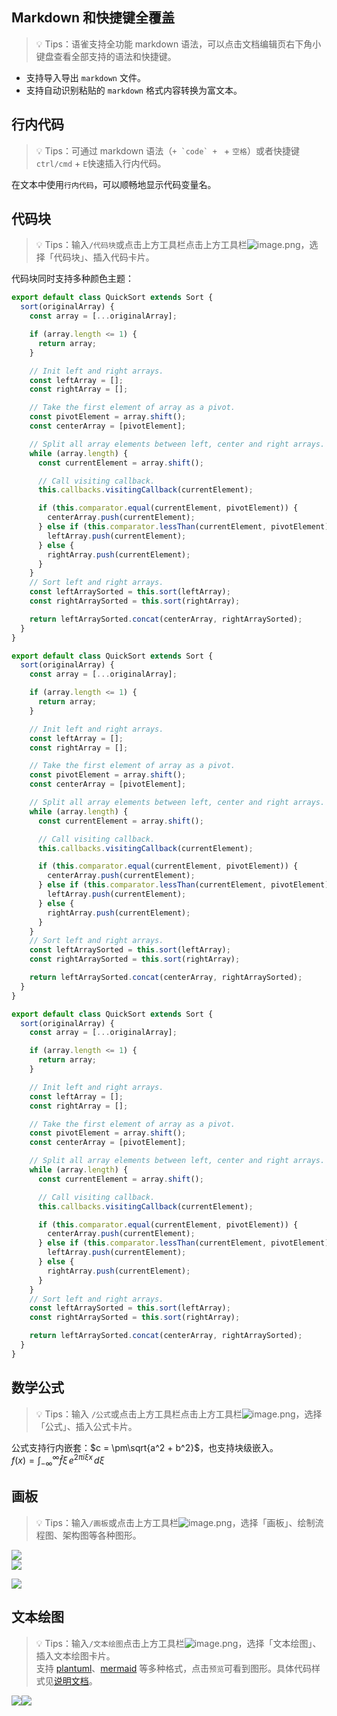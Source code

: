 <a name="Uezi0"></a>
## Markdown 和快捷键全覆盖
> 💡 Tips：语雀支持全功能 markdown 语法，可以点击文档编辑页右下角小键盘查看全部支持的语法和快捷键。

- 支持导入导出 `markdown` 文件。
- 支持自动识别粘贴的 `markdown` 格式内容转换为富文本。
<a name="WDXbx"></a>
## 行内代码
> 💡 Tips：可通过 markdown 语法（```+ `code` + ``` + `空格`）或者快捷键 `ctrl/cmd` + `E`快速插入行内代码。

在文本中使用`行内代码`，可以顺畅地显示代码变量名。
<a name="kpfOc"></a>
## 代码块
> 💡 Tips：输入`/代码块`或点击上方工具栏点击上方工具栏![image.png](https://cdn.nlark.com/yuque/0/2022/png/519985/1646896088287-c8e7ef6c-2748-40d7-b53f-223b99fc5be5.png#averageHue=%23b1e5c6&clientId=u8726e0a6-b55e-4&from=paste&height=22&id=EuV2b&originHeight=22&originWidth=21&originalType=binary&ratio=1&rotation=0&showTitle=false&size=352&status=done&style=none&taskId=u6adeff07-b08f-4f2a-9a78-84bebd06c32&title=&width=21)，选择「代码块」、插入代码卡片。

代码块同时支持多种颜色主题：
```javascript
export default class QuickSort extends Sort {
  sort(originalArray) {
    const array = [...originalArray];

    if (array.length <= 1) {
      return array;
    }

    // Init left and right arrays.
    const leftArray = [];
    const rightArray = [];

    // Take the first element of array as a pivot.
    const pivotElement = array.shift();
    const centerArray = [pivotElement];

    // Split all array elements between left, center and right arrays.
    while (array.length) {
      const currentElement = array.shift();

      // Call visiting callback.
      this.callbacks.visitingCallback(currentElement);

      if (this.comparator.equal(currentElement, pivotElement)) {
        centerArray.push(currentElement);
      } else if (this.comparator.lessThan(currentElement, pivotElement)) {
        leftArray.push(currentElement);
      } else {
        rightArray.push(currentElement);
      }
    }
    // Sort left and right arrays.
    const leftArraySorted = this.sort(leftArray);
    const rightArraySorted = this.sort(rightArray);

    return leftArraySorted.concat(centerArray, rightArraySorted);
  }
}
```
```javascript
export default class QuickSort extends Sort {
  sort(originalArray) {
    const array = [...originalArray];

    if (array.length <= 1) {
      return array;
    }

    // Init left and right arrays.
    const leftArray = [];
    const rightArray = [];

    // Take the first element of array as a pivot.
    const pivotElement = array.shift();
    const centerArray = [pivotElement];

    // Split all array elements between left, center and right arrays.
    while (array.length) {
      const currentElement = array.shift();

      // Call visiting callback.
      this.callbacks.visitingCallback(currentElement);

      if (this.comparator.equal(currentElement, pivotElement)) {
        centerArray.push(currentElement);
      } else if (this.comparator.lessThan(currentElement, pivotElement)) {
        leftArray.push(currentElement);
      } else {
        rightArray.push(currentElement);
      }
    }
    // Sort left and right arrays.
    const leftArraySorted = this.sort(leftArray);
    const rightArraySorted = this.sort(rightArray);

    return leftArraySorted.concat(centerArray, rightArraySorted);
  }
}
```
```javascript
export default class QuickSort extends Sort {
  sort(originalArray) {
    const array = [...originalArray];

    if (array.length <= 1) {
      return array;
    }

    // Init left and right arrays.
    const leftArray = [];
    const rightArray = [];

    // Take the first element of array as a pivot.
    const pivotElement = array.shift();
    const centerArray = [pivotElement];

    // Split all array elements between left, center and right arrays.
    while (array.length) {
      const currentElement = array.shift();

      // Call visiting callback.
      this.callbacks.visitingCallback(currentElement);

      if (this.comparator.equal(currentElement, pivotElement)) {
        centerArray.push(currentElement);
      } else if (this.comparator.lessThan(currentElement, pivotElement)) {
        leftArray.push(currentElement);
      } else {
        rightArray.push(currentElement);
      }
    }
    // Sort left and right arrays.
    const leftArraySorted = this.sort(leftArray);
    const rightArraySorted = this.sort(rightArray);

    return leftArraySorted.concat(centerArray, rightArraySorted);
  }
}
```
<a name="dbvjO"></a>
## 数学公式
> 💡 Tips：输入 `/公式`或点击上方工具栏点击上方工具栏![image.png](https://cdn.nlark.com/yuque/0/2022/png/519985/1646896088287-c8e7ef6c-2748-40d7-b53f-223b99fc5be5.png#averageHue=%23b1e5c6&clientId=u8726e0a6-b55e-4&from=paste&height=22&id=Y49Cp&originHeight=22&originWidth=21&originalType=binary&ratio=1&rotation=0&showTitle=false&size=352&status=done&style=none&taskId=u6adeff07-b08f-4f2a-9a78-84bebd06c32&title=&width=21)，选择「公式」、插入公式卡片。

公式支持行内嵌套：$c = \pm\sqrt{a^2 + b^2}$，也支持块级嵌入。<br />$f(x)=\int_{-\infty}^\infty\widehat f\xi\,e^{2\pi i\xi x}\,d\xi$
<a name="NptWx"></a>
## 画板
> 💡 Tips：输入`/画板`或点击上方工具栏![image.png](https://cdn.nlark.com/yuque/0/2022/png/519985/1646896088287-c8e7ef6c-2748-40d7-b53f-223b99fc5be5.png#averageHue=%23b1e5c6&clientId=u8726e0a6-b55e-4&from=paste&height=22&id=J4UvR&originHeight=22&originWidth=21&originalType=binary&ratio=1&rotation=0&showTitle=false&size=352&status=done&style=none&taskId=u6adeff07-b08f-4f2a-9a78-84bebd06c32&title=&width=21)，选择「画板」、绘制流程图、架构图等各种图形。

![](https://intranetproxy.alipay.com/skylark/lark/0/2022/jpeg/141/1643261198014-1b94d73a-8d53-416b-bc0e-05c2b61793ea.jpeg)<br />![](https://intranetproxy.alipay.com/skylark/lark/0/2022/jpeg/141/1643260172392-f825fb81-bb39-49eb-982b-2e1467396ba4.jpeg)

![](https://cdn.nlark.com/yuque/0/2022/jpeg/956523/1657187591568-621b44f9-81f7-4be7-8c31-257d7ec9ab0a.jpeg)
<a name="odWS8"></a>
## 文本绘图
> 💡 Tips：输入`/文本绘图`点击上方工具栏![image.png](https://cdn.nlark.com/yuque/0/2022/png/519985/1646896088287-c8e7ef6c-2748-40d7-b53f-223b99fc5be5.png#averageHue=%23b1e5c6&clientId=u8726e0a6-b55e-4&from=paste&height=22&id=z0jSW&originHeight=22&originWidth=21&originalType=binary&ratio=1&rotation=0&showTitle=false&size=352&status=done&style=none&taskId=u6adeff07-b08f-4f2a-9a78-84bebd06c32&title=&width=21)，选择「文本绘图」、插入文本绘图卡片。<br />支持 [plantuml](https://plantuml.com/)、[mermaid](https://mermaid-js.github.io/mermaid/#/) 等多种格式，点击`预览`可看到图形。具体代码样式见[说明文档](https://www.yuque.com/yuque/gpvawt/gantt)。

![](https://intranetproxy.alipay.com/skylark/lark/__puml/b11b6192390c95750c4b71c2580ff529.svg#lake_card_v2=eyJ0eXBlIjoicHVtbCIsImNvZGUiOiJAc3RhcnR1bWxcblxuYXV0b251bWJlclxuXG5hY3RvciBcIueUqOaIt1wiIGFzIFVzZXJcbnBhcnRpY2lwYW50IFwi5rWP6KeI5ZmoXCIgYXMgQnJvd3NlclxucGFydGljaXBhbnQgXCLmnI3liqHnq69cIiBhcyBTZXJ2ZXIgI29yYW5nZVxuXG5hY3RpdmF0ZSBVc2VyXG5cblVzZXIgLT4gQnJvd3Nlcjog6L6T5YWlIFVSTFxuYWN0aXZhdGUgQnJvd3NlclxuXG5Ccm93c2VyIC0-IFNlcnZlcjog6K-35rGC5pyN5Yqh5ZmoXG5hY3RpdmF0ZSBTZXJ2ZXJcblxuU2VydmVyIC0-IFNlcnZlcjog5qih5p2_5riy5p-TXG5ub3RlIHJpZ2h0IG9mIFNlcnZlcjog6L-Z5piv5LiA5Liq5rOo6YeKXG5cblNlcnZlciAtPiBCcm93c2VyOiDov5Tlm54gSFRNTFxuZGVhY3RpdmF0ZSBTZXJ2ZXJcblxuQnJvd3NlciAtLT4gVXNlclxuXG5AZW5kdW1sIiwidXJsIjoiaHR0cHM6Ly9pbnRyYW5ldHByb3h5LmFsaXBheS5jb20vc2t5bGFyay9sYXJrL19fcHVtbC9iMTFiNjE5MjM5MGM5NTc1MGM0YjcxYzI1ODBmZjUyOS5zdmciLCJpZCI6Imd5WlBnIiwibWFyZ2luIjp7InRvcCI6dHJ1ZSwiYm90dG9tIjp0cnVlfSwiY2FyZCI6ImRpYWdyYW0ifQ==)![](https://lark-assets-test-aliyun.oss-cn-hangzhou.aliyuncs.com/yuque/__mermaid_v3/743010bfb6962498a4b9a485b60a8305.svg#lake_card_v2=eyJ0eXBlIjoibWVybWFpZCIsImNvZGUiOiJzZXF1ZW5jZURpYWdyYW1cbiAgICBwYXJ0aWNpcGFudCBKb2huXG4gICAgcGFydGljaXBhbnQgQWxpY2VcbiAgICBBbGljZS0-PkpvaG46IEhlbGxvIEpvaG4sIGhvdyBhcmUgeW91P1xuICAgIEpvaG4tLT4-QWxpY2U6IEdyZWF0ISIsInVybCI6Imh0dHBzOi8vbGFyay1hc3NldHMtdGVzdC1hbGl5dW4ub3NzLWNuLWhhbmd6aG91LmFsaXl1bmNzLmNvbS95dXF1ZS9fX21lcm1haWRfdjMvNzQzMDEwYmZiNjk2MjQ5OGE0YjlhNDg1YjYwYTgzMDUuc3ZnIiwiaWQiOiJLQXg5diIsIm1hcmdpbiI6eyJ0b3AiOnRydWUsImJvdHRvbSI6dHJ1ZX0sImNhcmQiOiJkaWFncmFtIn0=)
